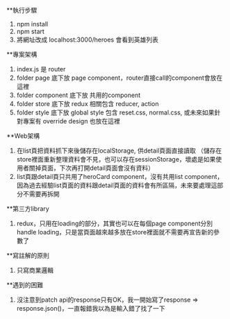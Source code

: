 **執行步驟
1. npm install
2. npm start
3. 將網址改成 localhost:3000/heroes 會看到英雄列表

**專案架構
1. index.js 是 router
2. folder page      底下放 page component，router直接call的component會放在這裡
3. folder component 底下放 共用的component
4. folder store     底下放 redux 相關包含 reducer, action
5. folder style     底下放 global style 包含 reset.css, normal.css, 或未來如果針對專案有 override design 也放在這裡

**Web架構
1. 在list頁把資料抓下來後儲存在localStorage, 供detail頁面直接讀取
（儲存在store裡面重新整理資料會不見，也可以存在sessionStorage，壞處是如果使用者關掉頁面，下次再打開detail頁面會沒有資料）
2. list頁跟detail頁只共用了heroCard component，沒有共用list component，因為過去經驗list頁面的資料跟detail頁面的資料會有所區隔，未來要處理這部分不需要再拆開

**第三方library
1. redux，只用在loading的部分，其實也可以在每個page component分別handle loading，只是當頁面越來越多放在store裡面就不需要再宣告新的參數了

**寫註解的原則
1. 只寫商業邏輯

**遇到的困難
1. 沒注意到patch api的response只有OK，我一開始寫了response => response.json()，一直報錯我以為是輸入錯了找了一下